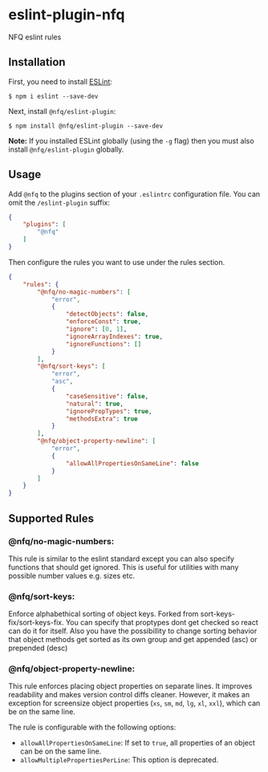 # eslint-plugin-nfq

NFQ eslint rules

## Installation

First, you need to install [ESLint](http://eslint.org):

```
$ npm i eslint --save-dev
```

Next, install `@nfq/eslint-plugin`:

```
$ npm install @nfq/eslint-plugin --save-dev
```

**Note:** If you installed ESLint globally (using the `-g` flag) then you must also install `@nfq/eslint-plugin` globally.

## Usage

Add `@nfq` to the plugins section of your `.eslintrc` configuration file. You can omit the `/eslint-plugin` suffix:

```json
{
    "plugins": [
        "@nfq"
    ]
}
```


Then configure the rules you want to use under the rules section.

```json
{
    "rules": {
        "@nfq/no-magic-numbers": [
            "error",
            {
                "detectObjects": false,
                "enforceConst": true,
                "ignore": [0, 1],
                "ignoreArrayIndexes": true,
                "ignoreFunctions": []
            }
        ],
        "@nfq/sort-keys": [
            "error",
            "asc",
            {
                "caseSensitive": false,
                "natural": true,
                "ignorePropTypes": true,
                "methodsExtra": true
            }
        ],
        "@nfq/object-property-newline": [
            "error",
            {
                "allowAllPropertiesOnSameLine": false
            }
        ]
    }
}
```

## Supported Rules

### @nfq/no-magic-numbers:

This rule is similar to the eslint standard except you can also specify functions that should get ignored. This is useful for utilities with many possible number values e.g. sizes etc.


### @nfq/sort-keys:

Enforce alphabethical sorting of object keys. Forked from sort-keys-fix/sort-keys-fix. You can specify that proptypes dont get checked so react can do it for itself. Also you have the possibillity to change sorting behavior that object methods get sorted as its own group and get appended (asc) or prepended (desc)


### @nfq/object-property-newline:

This rule enforces placing object properties on separate lines. It improves readability and makes version control diffs cleaner. However, it makes an exception for screensize object properties (`xs`, `sm`, `md`, `lg`, `xl`, `xxl`), which can be on the same line.

The rule is configurable with the following options:

- `allowAllPropertiesOnSameLine`: If set to `true`, all properties of an object can be on the same line.
- `allowMultiplePropertiesPerLine`: This option is deprecated.